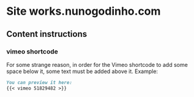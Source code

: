 # Site works.nunogodinho.com

## Content instructions

### vimeo shortcode

For some strange reason, in order for the Vimeo shortcode to add some space below it, some text must be added above it. Example:

```md
You can preview it here:
{{< vimeo 51829482 >}}
```
